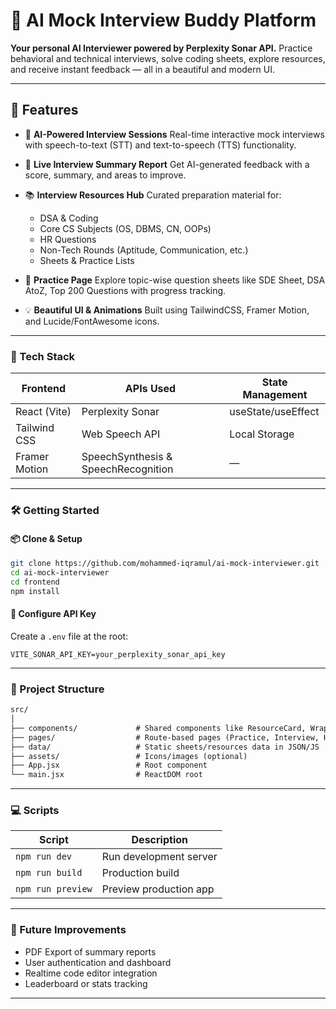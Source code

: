 # 🧠 AI Mock Interview Buddy Platform

**Your personal AI Interviewer powered by Perplexity Sonar API.**
Practice behavioral and technical interviews, solve coding sheets, explore resources, and receive instant feedback — all in a beautiful and modern UI.

---

## 🚀 Features

* 🎤 **AI-Powered Interview Sessions**
  Real-time interactive mock interviews with speech-to-text (STT) and text-to-speech (TTS) functionality.

* 🧪 **Live Interview Summary Report**
  Get AI-generated feedback with a score, summary, and areas to improve.

* 📚 **Interview Resources Hub**
  Curated preparation material for:

  * DSA & Coding
  * Core CS Subjects (OS, DBMS, CN, OOPs)
  * HR Questions
  * Non-Tech Rounds (Aptitude, Communication, etc.)
  * Sheets & Practice Lists

* 🧩 **Practice Page**
  Explore topic-wise question sheets like SDE Sheet, DSA AtoZ, Top 200 Questions with progress tracking.

* 💡 **Beautiful UI & Animations**
  Built using TailwindCSS, Framer Motion, and Lucide/FontAwesome icons.

---

### 🔧 Tech Stack

| Frontend      | APIs Used                           | State Management         |
| ------------- | ----------------------------------- | ------------------------ |
| React (Vite)  | Perplexity Sonar                    | useState/useEffect       |
| Tailwind CSS  | Web Speech API                      | Local Storage  |
| Framer Motion | SpeechSynthesis & SpeechRecognition | —                        |

---

### 🛠️ Getting Started

#### 📦 Clone & Setup

```bash
git clone https://github.com/mohammed-iqramul/ai-mock-interviewer.git
cd ai-mock-interviewer
cd frontend
npm install
```

#### 🔑 Configure API Key

Create a `.env` file at the root:

```env
VITE_SONAR_API_KEY=your_perplexity_sonar_api_key
```

---

### 📁 Project Structure

``` md
src/
│
├── components/             # Shared components like ResourceCard, Wrapper
├── pages/                  # Route-based pages (Practice, Interview, Home)
├── data/                   # Static sheets/resources data in JSON/JS
├── assets/                 # Icons/images (optional)
├── App.jsx                 # Root component
└── main.jsx                # ReactDOM root
```

---

### 💻 Scripts

| Script            | Description            |
| ----------------- | ---------------------- |
| `npm run dev`     | Run development server |
| `npm run build`   | Production build       |
| `npm run preview` | Preview production app |

 ---

<!--
### 📸 Screenshots

| Home                    | Practice                    | Interview                    |
| ----------------------- | --------------------------- | ---------------------------- |
| ![](./screens/home.png) | ![](./screens/practice.png) | ![](./screens/interview.png) |

> 📷 *Update screenshots as needed in the `screens/` folder.*

--- -->

### 🙌 Future Improvements

* PDF Export of summary reports
* User authentication and dashboard
* Realtime code editor integration
* Leaderboard or stats tracking

---
